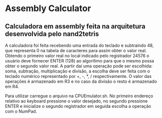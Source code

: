# Assembly Calculator  
## Calculadora em assembly feita na arquitetura desenvolvida pelo nand2tetris  
A calculadora foi feita recebendo uma entrada do teclado e subtraindo 48, que representa 0 na tabela de caracteres para assim obter o valor real. Obtendo o primeiro valor real no local indicado pelo registrador 24576 o usuário deve fornecer ENTER (128) ao algorítimo para que o mesmo possa obter o segundo valor real. A partir daí uma operação pode ser escolhida: soma, subtração, multiplicação e divisão, a escolha deve ser feita com o teclado numérico representado por +, -, *, / respectivamente. O valor das operações é armazenado em R3 e no caso da divisão o resto é armazenado em R4.  
  
Para utilizar carregue o arquivo na CPUEmulator.sh. No primeiro endereço relativo ao keyboard pressione o valor desejado, no segundo pressione ENTER e inicialize o segundo registrador em seguida escolha a operação com o NumPad.

